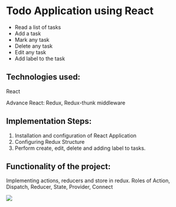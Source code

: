 
# Todo Application using React
* Read a list of tasks
* Add a task
* Mark any task
* Delete any task
* Edit any task
* Add label to the task

## Technologies used:
React <br>

Advance React: Redux, Redux-thunk middleware

## Implementation Steps:
1. Installation and configuration of React Application
2. Configuring Redux Structure 
3. Perform create, edit, delete and adding label to tasks.

## Functionality of the project:
Implementing actions, reducers and store in redux.
Roles of Action, Dispatch, Reducer, State, Provider, Connect

 ![](https://miro.medium.com/max/945/1*MunS2ClwlnRMZalN7b4GWA.png)


